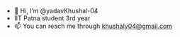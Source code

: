 - 👋 Hi, I’m @yadavKhushal-04
- IIT Patna student 3rd year
- 📫 You can reach me through khushaly04@gmail.com

<!---
yadavKhushal-04/yadavKhushal-04 is a ✨ special ✨ repository because its `README.md` (this file) appears on your GitHub profile.
You can click the Preview link to take a look at your changes.
--->
